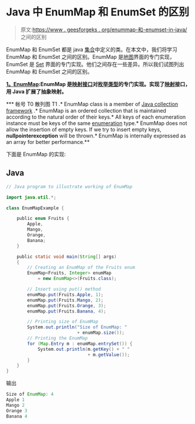 # Java 中 EnumMap 和 EnumSet 的区别

> 原文:[https://www . geesforgeks . org/enummap-和-enumset-in-java/](https://www.geeksforgeeks.org/difference-between-enummap-and-enumset-in-java/) 之间的区别

EnumMap 和 EnumSet 都是 java [集合](https://www.geeksforgeeks.org/collections-in-java-2/)中定义的类。在本文中，我们将学习 EnumMap 和 EnumSet 之间的区别。EnumMap 是[地图](https://www.geeksforgeeks.org/map-interface-java-examples/)界面的专门实现，EnumSet 是 [Set](https://www.geeksforgeeks.org/set-in-java/) 界面的专门实现。他们之间存在一些差异。所以我们试图列出 EnumMap 和 EnumSet 之间的区别。

[**1。EnumMap**](https://www.geeksforgeeks.org/enummap-class-java-example/)**:EnumMap 是[映射接口](https://www.geeksforgeeks.org/map-interface-java-examples/)对[枚举类型](https://www.geeksforgeeks.org/enum-in-java/)的专门实现。实现了[映射](https://www.geeksforgeeks.org/map-interface-java-examples/)接口，用 Java 扩展了抽象映射。**

***   帐号 T0 散列图 T1 .*   EnumMap class is a member of [Java collection framework](https://www.geeksforgeeks.org/collections-in-java-2/) .*   EnumMap is an ordered collection that is maintained according to the natural order of their keys.*   All keys of each enumeration instance must be keys of the same [enumeration](https://www.geeksforgeeks.org/enum-in-java/) type.*   EnumMap does not allow the insertion of empty keys. If we try to insert empty keys, **nullpointerexception** will be thrown.*   EnumMap is internally expressed as an array for better performance.**

下面是 EnumMap 的实现:

## Java

```java
// Java program to illustrate working of EnumMap

import java.util.*;

class EnumMapExample {

    public enum Fruits {
        Apple,
        Mango,
        Orange,
        Banana;
    }

    public static void main(String[] args)
    {
        // Creating an EnumMap of the Fruits enum
        EnumMap<Fruits, Integer> enumMap
            = new EnumMap<>(Fruits.class);

        // Insert using put() method
        enumMap.put(Fruits.Apple, 1);
        enumMap.put(Fruits.Mango, 2);
        enumMap.put(Fruits.Orange, 3);
        enumMap.put(Fruits.Banana, 4);

        // Printing size of EnumMap
        System.out.println("Size of EnumMap: "
                           + enumMap.size());
        // Printing the EnumMap
        for (Map.Entry m : enumMap.entrySet()) {
            System.out.println(m.getKey() + " "
                               + m.getValue());
        }
    }
}
```

输出

```java
Size of EnumMap: 4
Apple 1
Mango 2
Orange 3
Banana 4
```